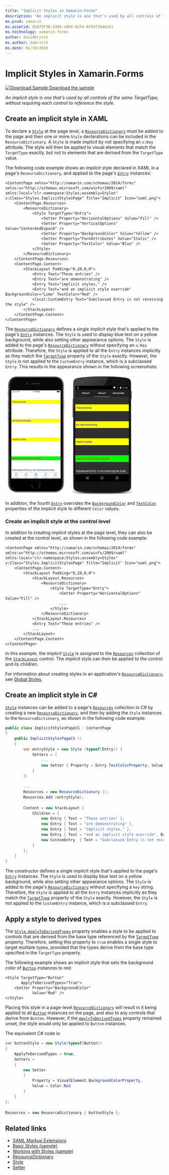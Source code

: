 ```yaml
---
title: "Implicit Styles in Xamarin.Forms"
description: "An implicit style is one that's used by all controls of the same TargetType, without requiring each control to reference the style."
ms.prod: xamarin
ms.assetid: 02A75F3B-4389-49D4-A2F4-AFD473A4A161
ms.technology: xamarin-forms
author: davidbritch
ms.author: dabritch
ms.date: 01/30/2019
---
```


# Implicit Styles in Xamarin.Forms

[![Download Sample](~/media/shared/download.png) Download the sample](https://developer.xamarin.com/samples/xamarin-forms/UserInterface/Styles/BasicStyles/)

_An implicit style is one that's used by all controls of the same TargetType, without requiring each control to reference the style._

## Create an implicit style in XAML

To declare a [`Style`](xref:Xamarin.Forms.Style) at the page level, a [`ResourceDictionary`](xref:Xamarin.Forms.ResourceDictionary) must be added to the page and then one or more `Style` declarations can be included in the `ResourceDictionary`. A `Style` is made *implicit* by not specifying an `x:Key` attribute. The style will then be applied to visual elements that match the `TargetType` exactly, but not to elements that are derived from the `TargetType` value.

The following code example shows an *implicit* style declared in XAML in a page's `ResourceDictionary`, and applied to the page's [`Entry`](xref:Xamarin.Forms.Entry) instances:

```xaml
<ContentPage xmlns="http://xamarin.com/schemas/2014/forms" xmlns:x="http://schemas.microsoft.com/winfx/2009/xaml" xmlns:local="clr-namespace:Styles;assembly=Styles" x:Class="Styles.ImplicitStylesPage" Title="Implicit" Icon="xaml.png">
    <ContentPage.Resources>
        <ResourceDictionary>
            <Style TargetType="Entry">
                <Setter Property="HorizontalOptions" Value="Fill" />
                <Setter Property="VerticalOptions" Value="CenterAndExpand" />
                <Setter Property="BackgroundColor" Value="Yellow" />
                <Setter Property="FontAttributes" Value="Italic" />
                <Setter Property="TextColor" Value="Blue" />
            </Style>
        </ResourceDictionary>
    </ContentPage.Resources>
    <ContentPage.Content>
        <StackLayout Padding="0,20,0,0">
            <Entry Text="These entries" />
            <Entry Text="are demonstrating" />
            <Entry Text="implicit styles," />
            <Entry Text="and an implicit style override" BackgroundColor="Lime" TextColor="Red" />
            <local:CustomEntry Text="Subclassed Entry is not receiving the style" />
        </StackLayout>
    </ContentPage.Content>
</ContentPage>
```

The [`ResourceDictionary`](xref:Xamarin.Forms.ResourceDictionary) defines a single *implicit* style that's applied to the page's [`Entry`](xref:Xamarin.Forms.Entry) instances. The `Style` is used to display blue text on a yellow background, while also setting other appearance options. The `Style` is added to the page's [`ResourceDictionary`](xref:Xamarin.Forms.ResourceDictionary) without specifying an `x:Key` attribute. Therefore, the `Style` is applied to all the `Entry` instances implicitly as they match the [`TargetType`](xref:Xamarin.Forms.Style.TargetType) property of the `Style` exactly. However, the `Style` is not applied to the `CustomEntry` instance, which is a subclassed `Entry`. This results in the appearance shown in the following screenshots:

[![](implicit-images/implicit-styles.png "Implicit Styles Example")](implicit-images/implicit-styles-large.png#lightbox "Implicit Styles Example")

In addition, the fourth [`Entry`](xref:Xamarin.Forms.Entry) overrides the [`BackgroundColor`](xref:Xamarin.Forms.VisualElement.BackgroundColor) and [`TextColor`](xref:Xamarin.Forms.Entry.TextColor) properties of the implicit style to different `Color` values.

### Create an implicit style at the control level

In addition to creating *implicit* styles at the page level, they can also be created at the control level, as shown in the following code example:

```xaml
<ContentPage xmlns="http://xamarin.com/schemas/2014/forms" xmlns:x="http://schemas.microsoft.com/winfx/2009/xaml" xmlns:local="clr-namespace:Styles;assembly=Styles" x:Class="Styles.ImplicitStylesPage" Title="Implicit" Icon="xaml.png">
    <ContentPage.Content>
        <StackLayout Padding="0,20,0,0">
            <StackLayout.Resources>
                <ResourceDictionary>
                    <Style TargetType="Entry">
                        <Setter Property="HorizontalOptions" Value="Fill" />
                        ...
                    </Style>
                </ResourceDictionary>
            </StackLayout.Resources>
            <Entry Text="These entries" />
            ...
        </StackLayout>
    </ContentPage.Content>
</ContentPage>
```

In this example, the *implicit* [`Style`](xref:Xamarin.Forms.Style) is assigned to the [`Resources`](xref:Xamarin.Forms.VisualElement.Resources) collection of the [`StackLayout`](xref:Xamarin.Forms.StackLayout) control. The *implicit* style can then be applied to the control and its children.

For information about creating styles in an application's [`ResourceDictionary`](xref:Xamarin.Forms.ResourceDictionary), see [Global Styles](~/xamarin-forms/user-interface/styles/application.md).

## Create an implicit style in C&#35;

[`Style`](xref:Xamarin.Forms.Style) instances can be added to a page's [`Resources`](xref:Xamarin.Forms.VisualElement.Resources) collection in C# by creating a new [`ResourceDictionary`](xref:Xamarin.Forms.ResourceDictionary), and then by adding the `Style` instances to the `ResourceDictionary`, as shown in the following code example:

```csharp
public class ImplicitStylesPageCS : ContentPage
{
    public ImplicitStylesPageCS ()
    {
        var entryStyle = new Style (typeof(Entry)) {
            Setters = {
                ...
                new Setter { Property = Entry.TextColorProperty, Value = Color.Blue }
            }
        };

        ...
        Resources = new ResourceDictionary ();
        Resources.Add (entryStyle);

        Content = new StackLayout {
            Children = {
                new Entry { Text = "These entries" },
                new Entry { Text = "are demonstrating" },
                new Entry { Text = "implicit styles," },
                new Entry { Text = "and an implicit style override", BackgroundColor = Color.Lime, TextColor = Color.Red },
                new CustomEntry  { Text = "Subclassed Entry is not receiving the style" }
            }
        };
    }
}
```

The constructor defines a single *implicit* style that's applied to the page's [`Entry`](xref:Xamarin.Forms.Entry) instances. The `Style` is used to display blue text on a yellow background, while also setting other appearance options. The `Style` is added to the page's [`ResourceDictionary`](xref:Xamarin.Forms.ResourceDictionary) without specifying a `key` string. Therefore, the `Style` is applied to all the `Entry` instances implicitly as they match the [`TargetType`](xref:Xamarin.Forms.Style.TargetType) property of the `Style` exactly. However, the `Style` is not applied to the `CustomEntry` instance, which is a subclassed `Entry`.

## Apply a style to derived types

The [`Style.ApplyToDerivedTypes`](xref:Xamarin.Forms.Style.ApplyToDerivedTypes) property enables a style to be applied to controls that are derived from the base type referenced by the [`TargetType`](xref:Xamarin.Forms.Style.TargetType) property. Therefore, setting this property to `true` enables a single style to target multiple types, provided that the types derive from the base type specified in the `TargetType` property.

The following example shows an implicit style that sets the background color of [`Button`](xref:Xamarin.Forms.Button) instances to red:

```xaml
<Style TargetType="Button"
       ApplyToDerivedTypes="True">
    <Setter Property="BackgroundColor"
            Value="Red" />
</Style>
```

Placing this style in a page-level [`ResourceDictionary`](xref:Xamarin.Forms.ResourceDictionary) will result in it being applied to all [`Button`](xref:Xamarin.Forms.Button) instances on the page, and also to any controls that derive from `Button`. However, if the [`ApplyToDerivedTypes`](xref:Xamarin.Forms.Style.ApplyToDerivedTypes) property remained unset, the style would only be applied to `Button` instances.

The equivalent C# code is:

```csharp
var buttonStyle = new Style(typeof(Button))
{
    ApplyToDerivedTypes = true,
    Setters =
    {
        new Setter
        {
            Property = VisualElement.BackgroundColorProperty,
            Value = Color.Red
        }
    }
};

Resources = new ResourceDictionary { buttonStyle };
```

## Related links

- [XAML Markup Extensions](~/xamarin-forms/xaml/xaml-basics/xaml-markup-extensions.md)
- [Basic Styles (sample)](https://developer.xamarin.com/samples/xamarin-forms/UserInterface/Styles/BasicStyles/)
- [Working with Styles (sample)](https://developer.xamarin.com/samples/xamarin-forms/WorkingWithStyles/)
- [ResourceDictionary](xref:Xamarin.Forms.ResourceDictionary)
- [Style](xref:Xamarin.Forms.Style)
- [Setter](xref:Xamarin.Forms.Setter)
